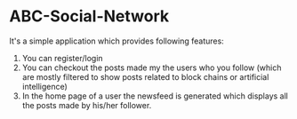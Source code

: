 # ABC-Social-Network

It's a simple application which provides following features:

1. You can register/login
2. You can checkout the posts made my the users who you follow (which are mostly filtered to show posts related to block chains or artificial intelligence)
3. In the home page of a user the newsfeed is generated which displays all the posts made by his/her follower.
